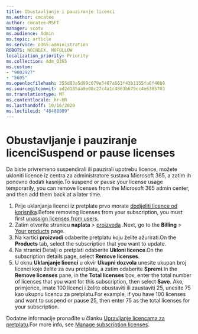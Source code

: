 ```yaml
---
title: Obustavljanje i pauziranje licenci
ms.author: cmcatee
author: cmcatee-MSFT
manager: scotv
ms.audience: Admin
ms.topic: article
ms.service: o365-administration
ROBOTS: NOINDEX, NOFOLLOW
localization_priority: Priority
ms.collection: Adm_O365
ms.custom:
- "9002927"
- "5605"
ms.openlocfilehash: 355d83a5d99c079e5487a663f43b1155fa6f40b8
ms.sourcegitcommit: ad2d185aa9e08c27c4a1c4803b679cc4e6305703
ms.translationtype: MT
ms.contentlocale: hr-HR
ms.lasthandoff: 10/16/2020
ms.locfileid: "48488909"
---
```

# <a name="suspend-or-pause-licenses"></a><span data-ttu-id="949e1-102">Obustavljanje i pauziranje licenci</span><span class="sxs-lookup"><span data-stu-id="949e1-102">Suspend or pause licenses</span></span>

<span data-ttu-id="949e1-103">Da biste privremeno suspendirali ili pauzirali upotrebu licence, možete ukloniti licence iz centra za administratore sustava Microsoft 365, a zatim ih ponovno dodati kasnije.</span><span class="sxs-lookup"><span data-stu-id="949e1-103">To suspend or pause your license usage temporarily, you can remove licenses from the Microsoft 365 admin center, and then add them back at a later time.</span></span>

1. <span data-ttu-id="949e1-104">Prije uklanjanja licenci iz pretplate prvo morate [dodijeliti licence od korisnika](https://docs.microsoft.com/microsoft-365/admin/manage/remove-licenses-from-users).</span><span class="sxs-lookup"><span data-stu-id="949e1-104">Before removing licenses from your subscription, you must first [unassign licenses from users](https://docs.microsoft.com/microsoft-365/admin/manage/remove-licenses-from-users).</span></span>
2. <span data-ttu-id="949e1-105">Zatim otvorite stranicu **naplata**  >  [proizvoda](https://go.microsoft.com/fwlink/p/?linkid=842054) .</span><span class="sxs-lookup"><span data-stu-id="949e1-105">Next, go to the **Billing** > [Your products](https://go.microsoft.com/fwlink/p/?linkid=842054) page.</span></span>
3. <span data-ttu-id="949e1-106">Na kartici **proizvodi** odaberite pretplatu koju želite ažurirati.</span><span class="sxs-lookup"><span data-stu-id="949e1-106">On the **Products** tab, select the subscription that you want to update.</span></span>
4. <span data-ttu-id="949e1-107">Na stranici Detalji o pretplati odaberite **Ukloni licence**.</span><span class="sxs-lookup"><span data-stu-id="949e1-107">On the subscription details page, select **Remove licenses**.</span></span>
5. <span data-ttu-id="949e1-108">U oknu **Uklanjanje licenci** u okvir **Ukupni dozvola** unesite ukupan broj licenci koje želite za ovu pretplatu, a zatim odaberite **Spremi**.</span><span class="sxs-lookup"><span data-stu-id="949e1-108">In the **Remove licenses** pane, in the **Total licenses** box, enter the total number of licenses that you want for this subscription, then select **Save**.</span></span> <span data-ttu-id="949e1-109">Ako, primjerice, imate 100 licenci i želite obustaviti ili zaustaviti 25, unesite 75 kao ukupnu licencu za pretplatu.</span><span class="sxs-lookup"><span data-stu-id="949e1-109">For example, if you have 100 licenses and want to suspend or pause 25, then enter 75 as the total licenses for your subscription.</span></span>

<span data-ttu-id="949e1-110">Dodatne informacije pronađite u članku [Upravljanje licencama za pretplatu](https://docs.microsoft.com/microsoft-365/commerce/licenses/buy-licenses).</span><span class="sxs-lookup"><span data-stu-id="949e1-110">For more info, see [Manage subscription licenses](https://docs.microsoft.com/microsoft-365/commerce/licenses/buy-licenses).</span></span>